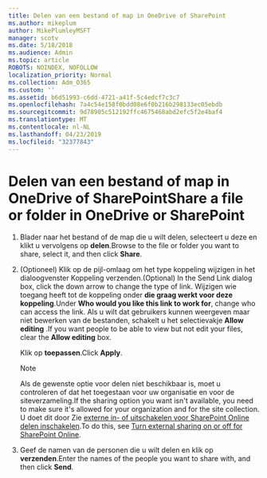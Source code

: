 ```yaml
---
title: Delen van een bestand of map in OneDrive of SharePoint
ms.author: mikeplum
author: MikePlumleyMSFT
manager: scotv
ms.date: 5/18/2018
ms.audience: Admin
ms.topic: article
ROBOTS: NOINDEX, NOFOLLOW
localization_priority: Normal
ms.collection: Adm_O365
ms.custom: ''
ms.assetid: b6d51993-c6dd-4721-a41f-5c4edcf7c3c7
ms.openlocfilehash: 7a4c54e158f0bdd08e6f0b216b298133ec05ebdb
ms.sourcegitcommit: 9d78905c512192ffc4675468abd2efc5f2e4baf4
ms.translationtype: MT
ms.contentlocale: nl-NL
ms.lasthandoff: 04/23/2019
ms.locfileid: "32377843"
---
```

# <a name="share-a-file-or-folder-in-onedrive-or-sharepoint"></a><span data-ttu-id="3dc38-102">Delen van een bestand of map in OneDrive of SharePoint</span><span class="sxs-lookup"><span data-stu-id="3dc38-102">Share a file or folder in OneDrive or SharePoint</span></span>

1. <span data-ttu-id="3dc38-103">Blader naar het bestand of de map die u wilt delen, selecteert u deze en klikt u vervolgens op **delen**.</span><span class="sxs-lookup"><span data-stu-id="3dc38-103">Browse to the file or folder you want to share, select it, and then click **Share**.</span></span>
    
2. <span data-ttu-id="3dc38-104">(Optioneel) Klik op de pijl-omlaag om het type koppeling wijzigen in het dialoogvenster Koppeling verzenden.</span><span class="sxs-lookup"><span data-stu-id="3dc38-104">(Optional) In the Send Link dialog box, click the down arrow to change the type of link.</span></span> <span data-ttu-id="3dc38-105">Wijzigen wie toegang heeft tot de koppeling onder **die graag werkt voor deze koppeling**.</span><span class="sxs-lookup"><span data-stu-id="3dc38-105">Under **Who would you like this link to work for**, change who can access the link.</span></span> <span data-ttu-id="3dc38-106">Als u wilt dat gebruikers kunnen weergeven maar niet bewerken van de bestanden, schakelt u het selectievakje **Allow editing** .</span><span class="sxs-lookup"><span data-stu-id="3dc38-106">If you want people to be able to view but not edit your files, clear the **Allow editing** box.</span></span> 
    
    <span data-ttu-id="3dc38-107">Klik op **toepassen**.</span><span class="sxs-lookup"><span data-stu-id="3dc38-107">Click **Apply**.</span></span>
    
    > [!NOTE]
    > <span data-ttu-id="3dc38-108">Als de gewenste optie voor delen niet beschikbaar is, moet u controleren of dat het toegestaan voor uw organisatie en voor de siteverzameling.</span><span class="sxs-lookup"><span data-stu-id="3dc38-108">If the sharing option you want isn't available, you need to make sure it's allowed for your organization and for the site collection.</span></span> <span data-ttu-id="3dc38-109">U doet dit door Zie [externe in- of uitschakelen voor SharePoint Online delen inschakelen](https://go.microsoft.com/fwlink/?linkid=866426).</span><span class="sxs-lookup"><span data-stu-id="3dc38-109">To do this, see [Turn external sharing on or off for SharePoint Online](https://go.microsoft.com/fwlink/?linkid=866426).</span></span> 
  
3. <span data-ttu-id="3dc38-110">Geef de namen van de personen die u wilt delen en klik op **verzenden**.</span><span class="sxs-lookup"><span data-stu-id="3dc38-110">Enter the names of the people you want to share with, and then click **Send**.</span></span>
    

